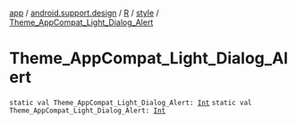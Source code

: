 [app](../../../index.md) / [android.support.design](../../index.md) / [R](../index.md) / [style](index.md) / [Theme_AppCompat_Light_Dialog_Alert](.)

# Theme_AppCompat_Light_Dialog_Alert

`static val Theme_AppCompat_Light_Dialog_Alert: `[`Int`](https://kotlinlang.org/api/latest/jvm/stdlib/kotlin/-int/index.html)
`static val Theme_AppCompat_Light_Dialog_Alert: `[`Int`](https://kotlinlang.org/api/latest/jvm/stdlib/kotlin/-int/index.html)